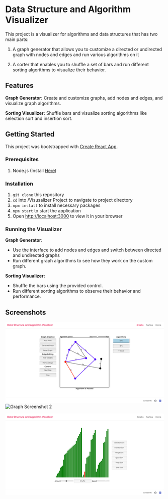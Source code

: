 
# Data Structure and Algorithm Visualizer

This project is a visualizer for algorithms and data structures that has two main parts:

1. A graph generator that allows you to customize a directed or undirected graph with nodes and edges and run various algorithms on it

2. A sorter that enables you to shuffle a set of bars and run different sorting algorithms to visualize their behavior.
## Features
**Graph Generator:** Create and customize graphs, add nodes and edges, and visualize graph algorithms.

**Sorting Visualizer:** Shuffle bars and visualize sorting algorithms like selection sort and insertion sort.

## Getting Started

This project was bootstrapped with [Create React App](https://github.com/facebook/create-react-app).

### Prerequisites
1. Node.js (Install [Here](https://nodejs.org/en/download/prebuilt-installer))

### Installation
 1. `git clone` this repository
 2. `cd` into /Visusalizer Project to navigate to project directory
 3. `npm install` to install necessary packages
 4. `npm start` to start the application
 5. Open [http://localhost:3000](http://localhost:3000) to view it in your browser

### Running the Visualizer
**Graph Generator:** 
 - Use the interface to add nodes and edges and switch between directed and undirected graphs
 - Run different graph algorithms to see how they work on the custom graph.

**Sorting Visualizer:**
-   Shuffle the bars using the provided control.
-   Run different sorting algorithms to observe their behavior and performance.

## Screenshots

![Graph Screenshot](<Visusalizer Project/src/Pictures/Graph Screenshot.png?>)
![Graph Screenshot 2](<Visusalizer Project/src/Pictures/Graph Screenshot2.png?>)

![Sorting Screenshot](<Visusalizer Project/src/Pictures/Sorting Screenshot.png?>)

